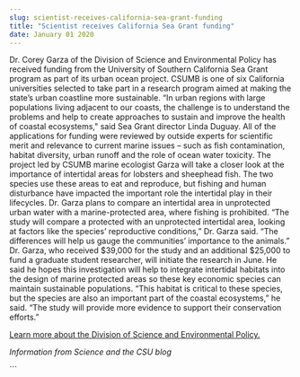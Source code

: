 ```yaml
---
slug: scientist-receives-california-sea-grant-funding
title: "Scientist receives California Sea Grant funding"
date: January 01 2020
---
```


 
<p>
  Dr. Corey Garza of the Division of Science and Environmental Policy has
  received funding from the University of Southern California Sea Grant program
  as part of its urban ocean project. CSUMB is one of six California
  universities selected to take part in a research program aimed at making the
  state’s urban coastline more sustainable. “In urban regions with large
  populations living adjacent to our coasts, the challenge is to understand the
  problems and help to create approaches to sustain and improve the health of
  coastal ecosystems," said Sea Grant director Linda Duguay. All of the
  applications for funding were reviewed by outside experts for scientific merit
  and relevance to current marine issues – such as fish contamination, habitat
  diversity, urban runoff and the role of ocean water toxicity. The project led
  by CSUMB marine ecologist Garza will take a closer look at the importance of
  intertidal areas for lobsters and sheephead fish. The two species use these
  areas to eat and reproduce, but fishing and human disturbance have impacted
  the important role the intertidal play in their lifecycles. Dr. Garza plans to
  compare an intertidal area in unprotected urban water with a marine-protected
  area, where fishing is prohibited. “The study will compare a protected with an
  unprotected intertidal area, looking at factors like the species’ reproductive
  conditions,” Dr. Garza said. “The differences will help us gauge the
  communities’ importance to the animals.” Dr. Garza, who received $39,000 for
  the study and an additional $25,000 to fund a graduate student researcher,
  will initiate the research in June. He said he hopes this investigation will
  help to integrate intertidal habitats into the design of marine protected
  areas so these key economic species can maintain sustainable populations.
  “This habitat is critical to these species, but the species are also an
  important part of the coastal ecosystems,” he said. “The study will provide
  more evidence to support their conservation efforts.”
</p>
<p>
  <a href="https://sep.csumb.edu/sep/"
    >Learn more about the Division of Science and Environmental Policy.</a
  >
</p>
<p><em>Information from Science and the CSU blog</em></p>
```
